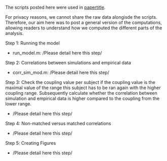 The scripts posted here were used in [papertitle]().

For privacy reasons, we cannot share the raw data alongisde the scripts. Therefore, our aim here was to post a general version of the computations, allowing readers to understand how we computed the different parts of the analysis.

Step 1: Running the model
- run_model.m: /Please detail here this step/

Step 2: Correlations between simulations and empirical data
- corr_sim_mod.m: /Please detail here this step/

Step 3: Check the coupling value per subject  if the coupling value is the maximal value of the range this subject has to be ran again with the higher coupling range. Subsequently calculate whether the correlation between simulation and empirical data is higher compared to the coupling from the lower range.
- /Please detail here this step/

Step 4: Non-matched versus matched correlations
- /Please detail here this step/

Step 5: Creating Figures
- /Please detail here this step/
